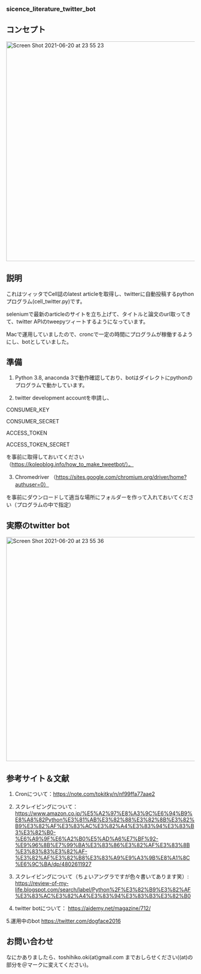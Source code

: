 
### sicence_literature_twitter_bot

## コンセプト

<img width="588" alt="Screen Shot 2021-06-20 at 23 55 23" src="https://user-images.githubusercontent.com/17135389/122705352-8612cf00-d223-11eb-88fb-426f01b0dde3.png">

## 説明

これはツィッタでCell誌のlatest articleを取得し、twitterに自動投稿するpythonプログラム(cell_twitter.py)です。

seleniumで最新のarticleのサイトを立ち上げて、タイトルと論文のurl取ってきて、twitter APIのtweepyツィートするようになっています。

Macで運用していましたので、croncで一定の時間にプログラムが稼働するようにし、botとしていました。

## 準備

1. Python 3.8, anaconda 3で動作確認しており、botはダイレクトにpythonのプログラムで動かしています。

2. twitter development accountを申請し、

CONSUMER_KEY

CONSUMER_SECRET

ACCESS_TOKEN 

ACCESS_TOKEN_SECRET 

を事前に取得しておいてください（https://koleoblog.info/how_to_make_tweetbot/）。

3. Chromedriver （https://sites.google.com/chromium.org/driver/home?authuser=0）

を事前にダウンロードして適当な場所にフォルダーを作って入れておいてください（プログラムの中で指定）

## 実際のtwitter bot

<img width="600" alt="Screen Shot 2021-06-20 at 23 55 36" src="https://user-images.githubusercontent.com/17135389/122705398-a3e03400-d223-11eb-81b3-bb701ba06ef7.png">

## 参考サイト＆文献

1. Cronについて：https://note.com/tokitky/n/nf99ffa77aae2

2. スクレイピングについて：https://www.amazon.co.jp/%E5%A2%97%E8%A3%9C%E6%94%B9%E8%A8%82Python%E3%81%AB%E3%82%88%E3%82%8B%E3%82%B9%E3%82%AF%E3%83%AC%E3%82%A4%E3%83%94%E3%83%B3%E3%82%B0-%E6%A9%9F%E6%A2%B0%E5%AD%A6%E7%BF%92-%E9%96%8B%E7%99%BA%E3%83%86%E3%82%AF%E3%83%8B%E3%83%83%E3%82%AF-%E3%82%AF%E3%82%B8%E3%83%A9%E9%A3%9B%E8%A1%8C%E6%9C%BA/dp/4802611927

3. スクレイピングについて（ちょいアングラですが色々書いてあります笑）:
https://review-of-my-life.blogspot.com/search/label/Python%2F%E3%82%B9%E3%82%AF%E3%83%AC%E3%82%A4%E3%83%94%E3%83%B3%E3%82%B0

4. twitter botについて：
https://aidemy.net/magazine/712/

5.運用中のbot
https://twitter.com/dogface2016


## お問い合わせ
なにかありましたら、toshihiko.oki(at)gmail.com
までおしらせください((at)の部分を＠マークに変えてください)。


